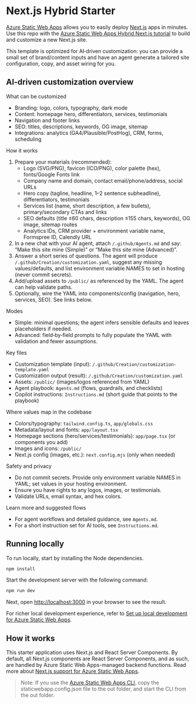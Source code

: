 # Next.js Hybrid Starter

[Azure Static Web Apps](https://docs.microsoft.com/azure/static-web-apps/overview) allows you to easily deploy [Next.js](https://nextjs.org/) apps in minutes. Use this repo with the [Azure Static Web Apps Hybrid Next.js tutorial](https://learn.microsoft.com/en-us/azure/static-web-apps/deploy-nextjs-hybrid) to build and customize a new Next.js site.

This template is optimized for AI‑driven customization: you can provide a small set of brand/content inputs and have an agent generate a tailored site configuration, copy, and asset wiring for you.

## AI‑driven customization overview

What can be customized
- Branding: logo, colors, typography, dark mode
- Content: homepage hero, differentiators, services, testimonials
- Navigation and footer links
- SEO: titles, descriptions, keywords, OG image, sitemap
- Integrations: analytics (GA4/Plausible/PostHog), CRM, forms, scheduling

How it works
1) Prepare your materials (recommended):
	- Logo (SVG/PNG), favicon (ICO/PNG), color palette (hex), fonts/Google Fonts link
	- Company name and domain, contact email/phone/address, social URLs
	- Hero copy (tagline, headline, 1–2 sentence subheadline), differentiators, testimonials
	- Services list (name, short description, a few bullets), primary/secondary CTAs and links
	- SEO defaults (title ≤60 chars, description ≤155 chars, keywords), OG image, sitemap routes
	- Analytics IDs, CRM provider + environment variable name, Formspree ID, Calendly URL
2) In a new chat with your AI agent, attach `/.github/Agents.md` and say: “Make this site mine (Simple)” or “Make this site mine (Advanced)”.
3) Answer a short series of questions. The agent will produce `/.github/Creation/customization.yaml`, suggest any missing values/defaults, and list environment variable NAMES to set in hosting (never commit secrets).
4) Add/upload assets to `/public/` as referenced by the YAML. The agent can help validate paths.
5) Optionally, wire the YAML into components/config (navigation, hero, services, SEO). See links below.

Modes
- Simple: minimal questions; the agent infers sensible defaults and leaves placeholders if needed.
- Advanced: field‑by‑field prompts to fully populate the YAML with validation and fewer assumptions.

Key files
- Customization template (input): `/.github/Creation/customization-template.yaml`
- Customization output (result): `/.github/Creation/customization.yaml`
- Assets: `/public/` (images/logos referenced from YAML)
- Agent playbook: `Agents.md` (flows, guardrails, and checklists)
- Copilot instructions: `Instructions.md` (short guide that points to the playbook)

Where values map in the codebase
- Colors/typography: `tailwind.config.ts`, `app/globals.css`
- Metadata/layout and fonts: `app/layout.tsx`
- Homepage sections (hero/services/testimonials): `app/page.tsx` (or components you add)
- Images and icons: `/public/`
- Next.js config (images, etc.): `next.config.mjs` (only when needed)

Safety and privacy
- Do not commit secrets. Provide only environment variable NAMES in YAML; set values in your hosting environment.
- Ensure you have rights to any logos, images, or testimonials.
- Validate URLs, email syntax, and hex colors.

Learn more and suggested flows
- For agent workflows and detailed guidance, see `Agents.md`.
- For a short instruction set for AI tools, see `Instructions.md`.

## Running locally

To run locally, start by installing the Node dependencies.

```bash
npm install
```

Start the development server with the following command:

```bash
npm run dev
```

Next, open [http://localhost:3000](http://localhost:3000) in your browser to see the result.

For richer local development experience, refer to [Set up local development for Azure Static Web Apps](https://docs.microsoft.com/azure/static-web-apps/local-development).

## How it works

This starter application uses Next.js and React Server Components. By default, all Next.js components are React Server Components, and as such, are handled by Azure Static Web Apps-managed backend functions. Read more about [Next.js support for Azure Static Web Apps](https://learn.microsoft.com/en-us/azure/static-web-apps/nextjs).

> Note: If you use the [Azure Static Web Apps CLI](https://docs.microsoft.com/azure/static-web-apps/local-development), copy the staticwebapp.config.json file to the out folder, and start the CLI from the out folder.
